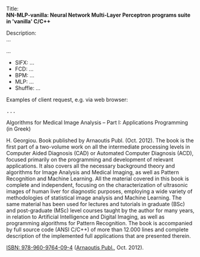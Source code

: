 Title:<br/>
<b>NN-MLP-vanilla: Neural Network Multi-Layer Perceptron programs suite in 'vanilla' C/C++</b>

Description:<br/>
...
<p>...</p>
<ul>
  <li>SIFX: ...</li>
  <li>FCD: ...</li>
  <li>BPM: ...</li>
  <li>MLP: ...</li>
  <li>Shuffle: ...</li>
</ul>

Examples of client request, e.g. via web browser:
<pre>
...
</pre>

<p>Algorithms for Medical Image Analysis – Part I: Applications Programming (in Greek)</p>
<p>H. Georgiou. Book published by Arnaoutis Publ. (Oct. 2012). The book is the first part of a two-volume work on all the intermediate processing levels in Computer Aided Diagnosis (CAD) or Automated Computer Diagnosis (ACD), focused primarily on the programming and development of relevant applications. It also covers all the necessary background theory and algorithms for Image Analysis and Medical Imaging, as well as Pattern Recognition and Machine Learning. All the material covered in this book is complete and independent, focusing on the characterization of ultrasonic images of human liver for diagnostic purposes, employing a wide variety of methodologies of statistical image analysis and Machine Learning. The same material has been used for lectures and tutorials in graduate (BSc) and post-graduate (MSc) level courses taught by the author for many years, in relation to Artificial Intelligence and Digital Imaging, as well as programming algorithms for Pattern Recognition. The book is accompanied by full source code (ANSI C/C++) of more than 12.000 lines and complete description of the implemented full applications that are presented therein.</p>
<a href="http://www.ekdoseis-arnaoutis.gr/panepistimiaka/algorithmoi-analysis-iatrikis-eikonas-tomos-a-detail" target="_blank">ISBN: 978-960-9764-09-4</a> (<a href="http://www.ekdoseis-arnaoutis.gr" target="_blank">Arnaoutis Publ.</a>, Oct. 2012).
